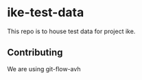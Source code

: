 # ike-test-data

This repo is to house test data for project ike.

## Contributing

We are using git-flow-avh
